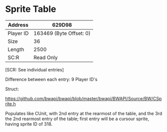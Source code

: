 
#  Sprite Table
Address   | 629D98
----------|-------------
Player ID | 163469 (Byte Offset: 0)
Size 	  | 36
Length 	  | 2500
SC:R      | Read Only

[SCR: See individual entries]

Difference between each entry: 9 Player ID's

Struct:
https://github.com/bwapi/bwapi/blob/master/bwapi/BWAPI/Source/BW/CSprite.h

Populates like CUnit, with 2nd entry at the rearmost of the table, and the 3rd the 2nd rearmost entry of the table; first entry will be a cursour sprite, having sprite ID of 318.
